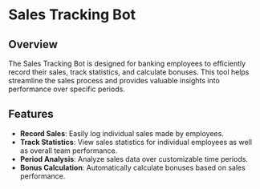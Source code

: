# Sales Tracking Bot

## Overview

The Sales Tracking Bot is designed for banking employees to efficiently record their sales, track statistics, and calculate bonuses. This tool helps streamline the sales process and provides valuable insights into performance over specific periods.

## Features

- **Record Sales**: Easily log individual sales made by employees.
- **Track Statistics**: View sales statistics for individual employees as well as overall team performance.
- **Period Analysis**: Analyze sales data over customizable time periods.
- **Bonus Calculation**: Automatically calculate bonuses based on sales performance.


